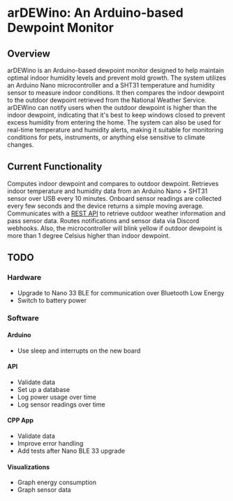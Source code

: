 # arDEWino: An Arduino-based Dewpoint Monitor
## Overview

arDEWino is an Arduino-based dewpoint monitor designed to help maintain optimal indoor humidity levels and prevent mold growth. The system utilizes an Arduino Nano microcontroller and a SHT31 temperature and humidity sensor to measure indoor conditions. It then compares the indoor dewpoint to the outdoor dewpoint retrieved from the National Weather Service.
arDEWino can notify users when the outdoor dewpoint is higher than the indoor dewpoint, indicating that it's best to keep windows closed to prevent excess humidity from entering the home. The system can also be used for real-time temperature and humidity alerts, making it suitable for monitoring conditions for pets, instruments, or anything else sensitive to climate changes.

## Current Functionality
Computes indoor dewpoint and compares to outdoor dewpoint. Retrieves indoor temperature and humidity data from an Arduino Nano + SHT31 sensor over USB every 10 minutes. Onboard sensor readings are collected every few seconds and the device returns a simple moving average.
Communicates with a [REST API](https://github.com/mugglemath/dew-serve) to retrieve outdoor weather information and pass sensor data.
Routes notifications and sensor data via Discord webhooks.
Also, the microcontroller will blink yellow if outdoor dewpoint is more than 1 degree Celsius higher than indoor dewpoint.

## TODO
### Hardware
* Upgrade to Nano 33 BLE for communication over Bluetooth Low Energy
* Switch to battery power

### Software

#### Arduino
* Use sleep and interrupts on the new board

#### API
* Validate data
* Set up a database
* Log power usage over time
* Log sensor readings over time

#### CPP App
* Validate data
* Improve error handling
* Add tests after Nano BLE 33 upgrade

#### Visualizations
* Graph energy consumption
* Graph sensor data
